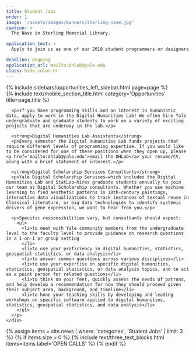 ```yaml
---
title: Student Jobs
order: 1
image: '/assets/images/banners/sterling-nave.jpg'
caption: >
  The Nave in Sterling Memorial Library.

application_text: >
  Apply to join us as one of our 2018 student programmers or designers.

deadline: Ongoing
application_url: mailto:dhlab@yale.edu
class: hide-color-hr
---
```


<div class='center-column'>
  <div class='two-column-container one-third-width top-text'>
    <div class='left-column'>
      {% include sidebars/opportunities_left_sidebar.html page=page %}
    </div>
    <div class='right-column'>
      {% include text/mobile_section_title.html
        category='Opportunities'
        title=page.title
      %}

      <p>If you have programming skills and an interest in humanistic data, apply to work in the Digital Humanities Lab! We often hire Yale undergraduate and graduate students to work on a variety of exciting projects that are underway in the lab.</p>

      <strong>Digital Humanities Lab Assistants</strong>
      <p>Every semester the Digital Humanities Lab funds projects that require different levels of programming expertise. If you would like to be considered for one of these positions when they open up, please <a href='mailto:dhlab@yale.edu'>email the DHLab</a> your resume/CV, along with a brief statement of interest.</p>

      <strong>Digital Scholarship Services Consultants</strong>
      <p>Yale Digital Scholarship Services—which includes the Digital Humanities Lab and StatLab—hires graduate students annually to join our team as Digital Scholarship consultants. Whether you use machine learning to find aesthetic patterns in 18th-century paintings, interactive data visualizations to track instances of textual reuse in Classical literature, or big data technologies to identify systemic drivers of gene expression, we want to hear from you.</p>

      <p>Specific responsibilities vary, but consultants should expect:
        <ul>
          <li>to meet with Yale community members from the undergraduate level to the faculty level to provide guidance on research questions in a 1-on-1 or group setting
          </li>
          <li>to use your proficiency in digital humanities, statistics, geospatial statistics, or data analysis</li>
          <li>to answer common questions across various disciplines</li>
          <li>to use your expertise on specific digital humanities, statistics, geospatial statistics, or data analysis topics, and to act as a point person for related questions</li>
          <li>to think on your feet, quickly assess the needs of patrons, and help develop a recommendation for how they should proceed given their subject area, background, and timeline</li>
          <li>to hone your teaching skills by developing and leading workshops on specific software applied to digital humanities, statistics, geospatial statistics, and data analysis</li>
        </ul>
      </p>
    </div>
  </div>
  {% assign items = site.news | where: 'categories', 'Student Jobs' | limit: 3 %}
  {% if items.size > 0 %}
    {% include text/three_text_blocks.html
      items=items
      label='OPEN CALLS'
    %}
  {% endif %}
</div>